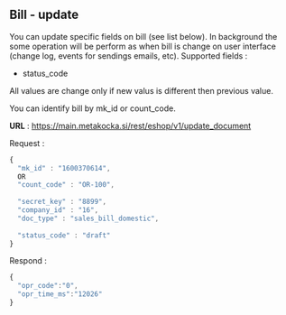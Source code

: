 ## Bill - update
You can update specific fields on bill (see list below). In background the some operation will be perform as when bill is change on user interface (change log, events for sendings emails, etc). Supported fields :
* status_code

All values are change only if new valus is different then previous value. 

You can identify bill by mk_id or count_code.

**URL** : https://main.metakocka.si/rest/eshop/v1/update_document

Request :
```javascript
{  
  "mk_id" : "1600370614",
  OR
  "count_code" : "OR-100",
  
  "secret_key" : "8899",
  "company_id" : "16",  
  "doc_type" : "sales_bill_domestic",
   
  "status_code" : "draft"
}
```

Respond :
```javascript
{
  "opr_code":"0",
  "opr_time_ms":"12026"
}
```

